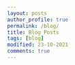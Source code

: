 ```yaml
---
layout: posts
author_profile: true
permalink: /blog/
title: Blog Posts
tags: [blog]
modified: 23-10-2021
comments: true
---
```

